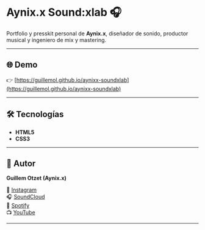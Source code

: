 # Aynix.x Sound:xlab 🎧


Portfolio y presskit personal de **Aynix.x**, diseñador de sonido, productor musical y ingeniero de mix y mastering.

---

## 🌐 Demo
👉 [https://guillemol.github.io/aynixx-soundxlab](https://guillemol.github.io/aynixx-soundxlab)

---

## 🛠️ Tecnologías
- **HTML5**
- **CSS3**  

---

## 👤 Autor
**Guillem Otzet (Aynix.x)**  

🎵 [Instagram](https://www.instagram.com/aynix.x/)  
🎧 [SoundCloud](https://soundcloud.com/aynix-x)  
🎵 [Spotify](https://open.spotify.com/intl-es/artist/46JskuYfB9ryvmEtTFS91l)  
📺 [YouTube](https://www.youtube.com/@AyniX.X)

---

